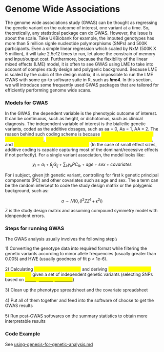 # Genome Wide Associations

The genome wide associations study (GWAS) can be thought as regressing the genetic variant on the outcome of interest, one variant at a time. So, theoretically, any statistical package can do GWAS. However, the issue is about the scale. Take UKBiobank for example, the imputed genotypes has more than 5 million signle nucleotide polymorphisms (SNPs) and 500K participants. Even a simple linear regression which scaled by NxM (500K X 5 million), it will take 2.5e12 times to run, let alone the constrain of memory and input/output cost. Furthermore, because the flexibility of the linear mixed effects (LME) model, it is often to see GWAS using LME to take into account of complex study design and polygenic background. Because LME is scaled by the cubic of the design matrix, it is impossible to run the LME GWAS with some go-to software suite in R, such as _**lme4**_. In this section, we will introduce some frequently used GWAS packages that are tailored for efficiently performing genome wide scans.&#x20;

### Models for GWAS&#x20;

In the GWAS, the dependent variable is the phenotypic outcome of interest. It can be continuous, such as height, or dichotomus, such as clinical diagnosis. The independent variable of interest is the bialleilic genetic variants, coded as the additive dosages, such as aa = 0, Aa = 1, AA = 2. The reason behind such coding scheme is because <mark style="color:yellow;">1). the dependency on the normal assumption</mark>, <mark style="color:yellow;">2). empirical evidence on the human trait inheritance</mark>, and <mark style="color:yellow;">3). the characteristics of linear model</mark> (In the case of small effect sizes, additive coding is capable capturing most of the dominant/recessive effects if not perfectly). For a single variant association, the model looks like:

$$y_i  = a_i  + \beta_j  G_{ij} + \sum_k\gamma_k PC_{ik} + age + sex    + covariates$$

For i subject, given jth genetic variant, controlling for first k genetic principal components (PC) and other covariates such as age and sex. The a term can be the random intercept to code the study design matrix or the polygenic background, such as:

$$a \sim N(0, \delta^2 ZZ^t + \epsilon^2 I)$$

Z is the study design matrix and assuming compound symmetry model with idenpendent errors.&#x20;

### Steps for running GWAS&#x20;

The GWAS analysis usually involves the following step:\


1\) Converting the genotype data into required format while filtering the genetic variants according to minor allele frequencies (usually greater than 0.005) and HWE (usually goodness of fit p < 1e-6). \
\
2\) Calculating <mark style="color:yellow;">**the relatedness matrix**</mark> and deriving <mark style="color:yellow;">**the genetic principal components**</mark> given a set of independent genetic variants (selecting SNPs based on [<mark style="color:yellow;">**Linkage Disequilibrium**</mark>](https://www.nature.com/articles/nrg2361)) \
\
3\) Clean up the phenotype spreadsheet and the covariate spreadsheet\
\
4\) Put all of them together and feed into the software of choose to get the GWAS results \
\
5\) Run post-GWAS softwares on the summary statistics to obtain more interpretable results

### Code Example

See [using-genesis-for-genetic-analysis.md](../../some-tips-on-coding-practice/code-examples/using-genesis-for-genetic-analysis.md "mention")
